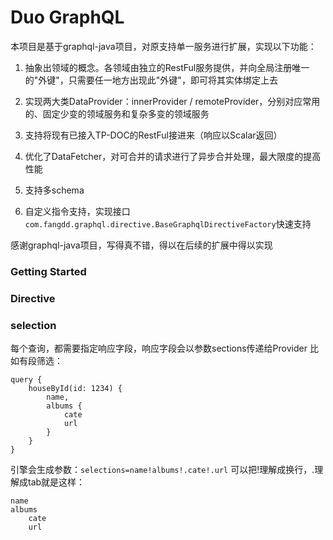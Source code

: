 # Duo GraphQL

本项目是基于graphql-java项目，对原支持单一服务进行扩展，实现以下功能：

1. 抽象出领域的概念。各领域由独立的RestFul服务提供，并向全局注册唯一的"外键"，只需要任一地方出现此"外键"，即可将其实体绑定上去

2. 实现两大类DataProvider：innerProvider / remoteProvider，分别对应常用的、固定少变的领域服务和复杂多变的领域服务

3. 支持将现有已接入TP-DOC的RestFul接进来（响应以Scalar返回）

4. 优化了DataFetcher，对可合并的请求进行了异步合并处理，最大限度的提高性能

5. 支持多schema

6. 自定义指令支持，实现接口`com.fangdd.graphql.directive.BaseGraphqlDirectiveFactory`快速支持

   

感谢graphql-java项目，写得真不错，得以在后续的扩展中得以实现



### Getting Started





### Directive



### selection

每个查询，都需要指定响应字段，响应字段会以参数sections传递给Provider
比如有段筛选：

```
query {
    houseById(id: 1234) {
        name,
        albums {
            cate
            url
        }
    }
}
```

引擎会生成参数：`selections=name!albums!.cate!.url`
可以把!理解成换行，.理解成tab就是这样：

```
name
albums
    cate
    url
```